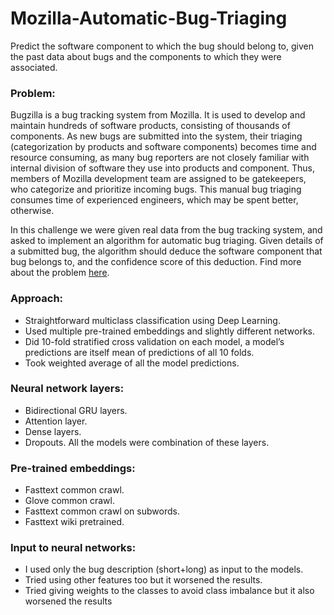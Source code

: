 # Mozilla-Automatic-Bug-Triaging
Predict the software component to which the bug should belong to, given the past data about bugs and the components to which they were associated.

### Problem:
Bugzilla is a bug tracking system from Mozilla. It is used to develop and maintain hundreds of software products, consisting of thousands of components. As new bugs are submitted into the system, their triaging (categorization by products and software components) becomes time and resource consuming, as many bug reporters are not closely familiar with internal division of software they use into products and component. Thus, members of Mozilla development team are assigned to be gatekeepers, who categorize and prioritize incoming bugs. This manual bug triaging consumes time of experienced engineers, which may be spent better, otherwise.

In this challenge we were given real data from the bug tracking system, and asked to implement an algorithm for automatic bug triaging. Given details of a submitted bug, the algorithm should deduce the software component that bug belongs to, and the confidence score of this deduction. Find more about the problem [here](https://community.topcoder.com/longcontest/?module=ViewProblemStatement&rd=17280&pm=15089).

### Approach:
* Straightforward multiclass classification using Deep Learning.
* Used multiple pre-trained embeddings and slightly different networks.
* Did 10-fold stratified cross validation on each model, a model’s predictions are itself mean of predictions of all 10 folds.
* Took weighted average of all the model predictions.

### Neural network layers:
* Bidirectional GRU layers.
* Attention layer.
* Dense layers.
* Dropouts.
 All the models were combination of these layers.

### Pre-trained embeddings:
* Fasttext common crawl.
* Glove common crawl.
* Fasttext common crawl on subwords.
* Fasttext wiki pretrained.

### Input to neural networks:
* I used only the bug description (short+long) as input to the models.
* Tried using other features too but it worsened the results.
* Tried giving weights to the classes to avoid class imbalance but it also worsened the results
